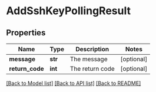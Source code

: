 # AddSshKeyPollingResult

## Properties
Name | Type | Description | Notes
------------ | ------------- | ------------- | -------------
**message** | **str** | The message | [optional] 
**return_code** | **int** | The return code | [optional] 

[[Back to Model list]](../README.md#documentation-for-models) [[Back to API list]](../README.md#documentation-for-api-endpoints) [[Back to README]](../README.md)

